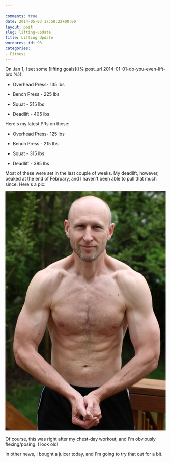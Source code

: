```yaml
---

comments: true
date: 2014-05-03 17:50:22+00:00
layout: post
slug: lifting-update
title: Lifting Update
wordpress_id: 93
categories:
- Fitness
---
```


On Jan 1, I set some [lifting goals]({% post_url 2014-01-01-do-you-even-lift-bro %}):



	
  * Overhead Press- 135 lbs

	
  * Bench Press - 225 lbs

	
  * Squat - 315 lbs

	
  * Deadlift - 405 lbs


Here's my latest PRs on these:

	
  * Overhead Press- 125 lbs

	
  * Bench Press - 215 lbs

	
  * Squat - 315 lbs

	
  * Deadlift - 385 lbs


Most of these were set in the last couple of weeks. My deadlift, however, peaked at the end of February, and I haven't been able to pull that much since. Here's a pic:

[![Pose](/images/birthday.jpg)](/images/birthday.jpg)

Of course, this was right after my chest-day workout, and I'm obviously flexing/posing. I look old!

In other news, I bought a juicer today, and I'm going to try that out for a bit.
